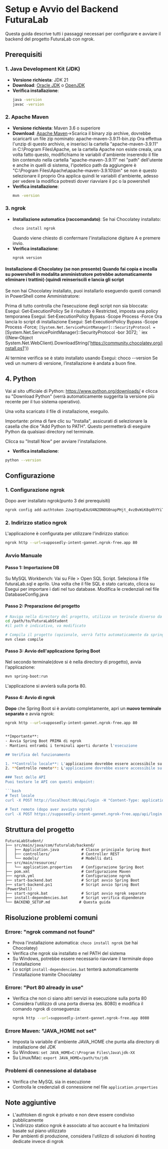 # Setup e Avvio del Backend FuturaLab

Questa guida descrive tutti i passaggi necessari per configurare e avviare il backend del progetto FuturaLab con ngrok.

## Prerequisiti

### 1. Java Development Kit (JDK)
- **Versione richiesta**: JDK 21
- **Download**: [Oracle JDK](https://www.oracle.com/java/technologies/downloads/) o [OpenJDK](https://openjdk.org/)
- **Verifica installazione**: 
  ```bash
  java -version
  javac -version
  ```

### 2. Apache Maven
- **Versione richiesta**: Maven 3.6 o superiore
- **Download**: [Apache Maven](https://maven.apache.org/download.cgi)->Scarica il binary zip archive, dovrebbe scaricarti un file zip nominato: apache-maven-3.9.11-bin.zip
                Ora effettua l'unzip di questo archivio, e inserisci la cartella "apache-maven-3.9.11" in C:\Program Files\Apache, se la cartella Apache non esiste creala, una volta fatto questo, modifichiamo le variabili d'ambiente
                inserendo il file bin contenuto nella cartella "apache-maven-3.9.11" nei "path" dell'utente e anche in quelli di sistema, l'ipotetico path da aggiungere è "C:\Program Files\Apache\apache-maven-3.9.10\bin" se non è questo selezionare il proprio
                Ora applica quindi le variabili d'ambiente, adesso per vedere la modifica potresti dover riavviare il pc o la powershell
- **Verifica installazione**:
  ```bash
  mvn -version
  ```

### 3. ngrok
- **Installazione automatica (raccomandato)**: Se hai Chocolatey installato:
  ```bash
  choco install ngrok
  ```
  Quando viene chiesto di confermare l'installazione digitare A e premere invio.
- **Verifica installazione**:
  ```bash
  ngrok version
  ```

#### Installazione di Chocolatey (se non presente) Quando fai copia e incolla su powershell in modalita amministratore potrebbe automaticamente eliminare i trattini(-)quindi reinseriscili e lancia gli script
Se non hai Chocolatey installato, puoi installarlo eseguendo questi comandi in PowerShell come Amministratore:

Prima di tutto controlla che l’esecuzione degli script non sia bloccata:
Esegui:
    Get‑ExecutionPolicy
Se il risultato è Restricted, imposta una policy temporanea
Esegui:
    Set‑ExecutionPolicy Bypass ‑Scope Process ‑Force
Ora lancia lo script di installazione 
Esegui:
    Set‑ExecutionPolicy Bypass ‑Scope Process ‑Force; `
[System.Net.ServicePointManager]::SecurityProtocol = `
    [System.Net.ServicePointManager]::SecurityProtocol ‑bor 3072; `
iex ((New‑Object System.Net.WebClient).DownloadString('https://community.chocolatey.org/install.ps1'))

Al termine verifica se è stato installato usando 
Esegui:
    choco --version
Se vedi un numero di versione, l’installazione è andata a buon fine.


## 4. Python
Vai al sito ufficiale di Python: https://www.python.org/downloads/ e clicca su "Download Python" (verrà automaticamente suggerita la versione più recente per il tuo sistema operativo).

Una volta scaricato il file di installazione, eseguilo.

Importante: prima di fare clic su "Installa", assicurati di selezionare la casella che dice "Add Python to PATH". Questo permetterà di eseguire Python da qualsiasi directory nel terminale.

Clicca su "Install Now" per avviare l'installazione.

- **Verifica installazione**:
```bash
python --version
```


## Configurazione

### 1. Configurazione ngrok
Dopo aver installato ngrok(punto 3 dei prerequisiti)
```bash
ngrok config add-authtoken 2zwptUywEAzU4N2DNOG0napPHjt_4vzBvWiK8q4hYYiTJ3mu9
 ```

### 2. Indirizzo statico ngrok
L'applicazione è configurata per utilizzare l'indirizzo statico:
```bash
ngrok http --url=supposedly-intent-gannet.ngrok-free.app 80
```
### Avvio Manuale

#### Passo 1: Importazione DB
Su MySQL Workbench:
    Vai su File > Open SQL Script.
    Seleziona il file futuraLab.sql e aprilo.
    Una volta che il file SQL è stato caricato, clicca su Esegui per importare i dati nel tuo database.
    Modifica le credenziali nel file DatabaseConfig.java

#### Passo 2: Preparazione del progetto
```bash
# Naviga nella directory del progetto, utilizza un terinale diverso da dove si ha avviato ngrok
cd /path/to/FuturaLabStudent
#il path è indicativo, va modificato

# Compila il progetto (opzionale, verrà fatto automaticamente da spring-boot:run)
mvn clean compile
```

#### Passo 3: Avvio dell'applicazione Spring Boot
Nel secondo terminale(dove si è nella directory di progetto), avvia l'applicazione:

```bash
mvn spring-boot:run
```

L'applicazione si avvierà sulla porta 80.

#### Passo 4: Avvio di ngrok
**Dopo** che Spring Boot si è avviato completamente, apri un **nuovo terminale separato** e avvia ngrok:

```bash
ngrok http --url=supposedly-intent-gannet.ngrok-free.app 80


**Importante**: 
- Avvia Spring Boot PRIMA di ngrok
- Mantieni entrambi i terminali aperti durante l'esecuzione

## Verifica del funzionamento

1. **Controllo locale**: L'applicazione dovrebbe essere accessibile su `http://localhost:80`
2. **Controllo remoto**: L'applicazione dovrebbe essere accessibile su `https://supposedly-intent-gannet.ngrok-free.app`

### Test delle API
Puoi testare le API con questi endpoint:

```bash
# Test locale
curl -X POST http://localhost:80/api/login -H "Content-Type: application/json" -d '{"username":"test","password":"test"}'

# Test remoto (dopo aver avviato ngrok)
curl -X POST https://supposedly-intent-gannet.ngrok-free.app/api/login -H "Content-Type: application/json" -d '{"username":"test","password":"test"}'
```

## Struttura del progetto

```
FuturaLabStudent/
├── src/main/java/com/futuralab/backend/
│   ├── Application.java          # Classe principale Spring Boot
│   ├── controllers/              # Controller REST
│   └── models/                   # Modelli dati
├── src/main/resources/
│   └── application.properties    # Configurazione Spring Boot
├── pom.xml                       # Configurazione Maven
├── ngrok.yml                     # Configurazione ngrok
├── start-backend.bat             # Script avvio Spring Boot
├── start-backend.ps1             # Script avvio Spring Boot (PowerShell)
├── start-ngrok.bat               # Script avvio ngrok separato
├── install-dependencies.bat      # Script verifica dipendenze
└── BACKEND_SETUP.md             # Questa guida
```


## Risoluzione problemi comuni

### Errore: "ngrok command not found"
- Prova l'installazione automatica: `choco install ngrok` (se hai Chocolatey)
- Verifica che ngrok sia installato e nel PATH del sistema
- Su Windows, potrebbe essere necessario riavviare il terminale dopo l'installazione
- Lo script `install-dependencies.bat` tenterà automaticamente l'installazione tramite Chocolatey

### Errore: "Port 80 already in use"
- Verifica che non ci siano altri servizi in esecuzione sulla porta 80
- Considera l'utilizzo di una porta diversa (es. 8080) e modifica il comando ngrok di conseguenza:
  ```bash
  ngrok http --url=supposedly-intent-gannet.ngrok-free.app 8080
  ```

### Errore Maven: "JAVA_HOME not set"
- Imposta la variabile d'ambiente JAVA_HOME che punta alla directory di installazione del JDK
- Su Windows: `set JAVA_HOME=C:\Program Files\Java\jdk-XX`
- Su Linux/Mac: `export JAVA_HOME=/path/to/jdk`

### Problemi di connessione al database
- Verifica che MySQL sia in esecuzione
- Controlla le credenziali di connessione nel file `application.properties`

## Note aggiuntive

- L'authtoken di ngrok è privato e non deve essere condiviso pubblicamente
- L'indirizzo statico ngrok è associato al tuo account e ha limitazioni basate sul piano utilizzato
- Per ambienti di produzione, considera l'utilizzo di soluzioni di hosting dedicate invece di ngrok 